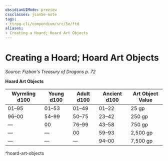 ```yaml
---
obsidianUIMode: preview
cssclasses: json5e-note
tags:
- ttrpg-cli/compendium/src/5e/ftd
aliases:
- Creating a Hoard; Hoard Art Objects
---
```

# Creating a Hoard; Hoard Art Objects
*Source: Fizban's Treasury of Dragons p. 72* 

**Hoard Art Objects**

| Wyrmling d100 | Young d100 | Adult d100 | Ancient d100 | Art Object Value |
|---------------|------------|------------|--------------|------------------|
| 01–95 | 01–53 | 01–49 | 01–22 | 25 gp |
| 96–00 | 54–99 | 50–75 | 23–42 | 250 gp |
| — | 00 | 76–99 | 43–58 | 750 gp |
| — | — | 00 | 59–93 | 2,500 gp |
| — | — | — | 94–00 | 7,500 gp |
^hoard-art-objects
